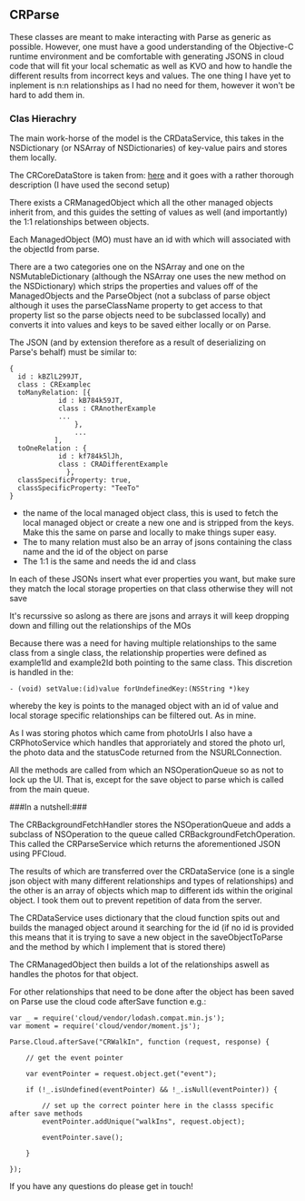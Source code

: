 
## CRParse ##

These classes are meant to make interacting with Parse as generic as possible. However, one must have a good understanding of the Objective-C runtime environment and be comfortable with generating JSONS in cloud code that will fit your local schematic as well as KVO and how to handle the different results from incorrect keys and values.  The one thing I have yet to inplement is n:n relationships as I had no need for them, however it won't be hard to add them in.

### Clas Hierachry ###

The main work-horse of the model is the CRDataService, this takes in the NSDictionary (or NSArray of NSDictionaries) of key-value pairs and stores them locally.

The CRCoreDataStore is taken from: [here](http://robots.thoughtbot.com/core-data) and it goes with a rather thorough description (I have used the second setup)

There exists a CRManagedObject which all the other managed objects inherit from, and this guides the setting of values as well (and importantly) the 1:1 relationships between objects.

Each ManagedObject (MO) must have an id with which will associated with the objectId from parse.

There are a two categories one on the NSArray and one on the NSMutableDictionary (although the NSArray one uses the new method on the NSDictionary) which strips the properties and values off of the ManagedObjects and the ParseObject (not a subclass of parse object although it uses the parseClassName property to get access to that property list so the parse objects need to be subclassed locally) and converts it into values and keys to be saved either locally or on Parse.

The JSON (and by extension therefore as a result of deserializing on Parse's behalf) must be similar to:

    {
  	  id : kBZlL299JT,
  	  class : CRExamplec
  	  toManyRelation: [{
            	id : kB784k59JT,
  		        class : CRAnotherExample
                ...
                    },
                    ...
               ],
  	  toOneRelation : {
            	id : kf784k5lJh,
  		        class : CRADifferentExample
                  },
	  classSpecificProperty: true,
	  classSpecificProperty: "TeeTo"
	}

* the name of the local managed object class, this is used to fetch the local managed object or create a new one and is stripped from the keys. Make this the same on parse and locally to make things super easy.
* The to many relation must also be an array of jsons containing the class name and the id of the object on parse
* The 1:1 is the same and needs the id and class

In each of these JSONs insert what ever properties you want, but make sure they match the local storage properties on that class otherwise they will not save

It's recurssive so aslong as there are jsons and arrays it will keep dropping down and filling out the relationships of the MOs

Because there was a need for having multiple relationships to the same class from a single class, the relationship properties were defined as example1Id and example2Id both pointing to the same class. This discretion is handled in the:

    - (void) setValue:(id)value forUndefinedKey:(NSString *)key

whereby the key is points to the managed object with an id of value and local storage specific relationships can be filtered out. As in mine. 

As I was storing photos which came from photoUrls I also have a CRPhotoService which handles that approriately and stored the photo url, the photo data and the statusCode returned from the NSURLConnection.

All the methods are called from which an NSOperationQueue so as not to lock up the UI. That is, except for the save object to parse which is called from the main queue. 

###In a nutshell:###

The CRBackgroundFetchHandler stores the NSOperationQueue and adds a subclass of NSOperation to the queue called CRBackgroundFetchOperation. This called the CRParseService which returns the aforementioned JSON using PFCloud. 
		
The results of which are transferred over the CRDataService (one is a single json object with many different relationships and types of relationships) and the other is an array of objects which map to different ids within the original object. I took them out to prevent repetition of data from the server.
		
The CRDataService uses dictionary that the cloud function spits out and builds the managed object around it searching for the id (if no id is provided this means that it is trying to save a new object in the saveObjectToParse and the method by which I implement that is stored there)
		
The CRManagedObject then builds a lot of the relationships aswell as handles the photos for that object.
		
For other relationships that need to be done after the object has been saved on Parse use the cloud code afterSave function e.g.:


    var _ = require('cloud/vendor/lodash.compat.min.js');
    var moment = require('cloud/vendor/moment.js');

    Parse.Cloud.afterSave("CRWalkIn", function (request, response) {

		// get the event pointer
		
		var eventPointer = request.object.get("event");
	
		if (!_.isUndefined(eventPointer) && !_.isNull(eventPointer)) {
	
			// set up the correct pointer here in the classs specific after save methods
			eventPointer.addUnique("walkIns", request.object);
	 
			eventPointer.save();
	
		}

    });
		
If you have any questions do please get in touch!
